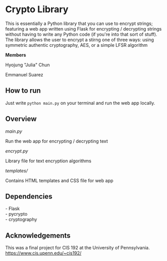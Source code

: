 <h1>Crypto Library</h1>

This is essentially a Python library that
you can use to encrypt strings; featuring a web app written using Flask for
encrypting / decrypting strings without having to write any Python code
(if you're into that sort of stuff). The library allows the user to
encrypt a stirng one of three ways: using symmetric authentic cryptography,
AES, or a simple LFSR algorithm

<b>Members</b>

Hyojung "Julia" Chun

Emmanuel Suarez

<h2>How to run</h2>

Just write `python main.py` on your terminal and run the web app locally.

<h2>Overview</h2>

<i>main.py</i>

Run the web app for encrypting / decrypting text

<i>encrypt.py</i>

Library file for text encryption algorithms

<i>templates/</i>

Contains HTML templates and CSS file for web app

<h2>Dependencies</h2>
- Flask <br>
- pycrypto <br>
- cryptography <br>

<h2>Acknowledgements</h2>

This was a final project for CIS 192 at the University of Pennsylvania.
https://www.cis.upenn.edu/~cis192/
